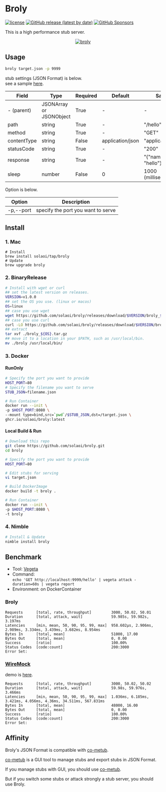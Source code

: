 # Broly

[![license](https://img.shields.io/github/license/solaoi/broly)](https://github.com/solaoi/broly/blob/main/LICENSE)
[![GitHub release (latest by date)](https://img.shields.io/github/v/release/solaoi/broly)](https://github.com/solaoi/broly/releases)
[![GitHub Sponsors](https://img.shields.io/github/sponsors/solaoi?color=db61a2)](https://github.com/sponsors/solaoi)

This is a high performance stub server.

<div align="center">
  <a href="https://github.com/solaoi/broly">
    <img alt="broly" src="https://user-images.githubusercontent.com/46414076/180388418-fa1beef3-251e-4803-8342-ab22867c63c2.png">
  </a>
</div>

## Usage

```sh
broly target.json -p 9999
```

stub settings (JSON Format) is below.   
see a sample [here](https://raw.githubusercontent.com/solaoi/broly/main/target.json).

| Field       | Type                    | Required | Default          | Sample                  |
| ----------- | ----------------------- | -------- | ---------------- | ----------------------- |
| - (parent)  | JSONArray or JSONObject | True     | -                | -                       |
| path        | string                  | True     | -                | "/hello"                |
| method      | string                  | True     | -                | "GET"                   |
| contentType | string                  | False    | application/json | "application/json"      |
| statusCode  | string                  | True     | -                | "200"                   |
| response    | string                  | True     | -                | "{\"name\": \"hello\"}" |
| sleep       | number                  | False    | 0                | 1000 (milliseconds)     |

Option is below.

| Option    | Description                        |
| --------- | ---------------------------------- |
| -p,--port | specify the port you want to serve |

## Install

### 1. Mac

```
# Install
brew install solaoi/tap/broly
# Update
brew upgrade broly
```

### 2. BinaryRelease

```sh
# Install with wget or curl
## set the latest version on releases.
VERSION=v1.0.0
## set the OS you use. (linux or macos)
OS=linux
## case you use wget
wget https://github.com/solaoi/broly/releases/download/$VERSION/broly_${OS}.tar.gz
## case you use curl
curl -LO https://github.com/solaoi/broly/releases/download/$VERSION/broly_${OS}.tar.gz
## extract
tar xvf ./broly_${OS}.tar.gz
## move it to a location in your $PATH, such as /usr/local/bin.
mv ./broly /usr/local/bin/
```

### 3. Docker

#### RunOnly

```sh
# Specify the port you want to provide
HOST_PORT=80
# Specify the filename you want to serve
STUB_JSON=filename.json

# Run Container
docker run --init \
-p $HOST_PORT:8080 \
--mount type=bind,src=`pwd`/$STUB_JSON,dst=/target.json \
ghcr.io/solaoi/broly:latest
```

#### Local Build & Run

```sh
# Download this repo
git clone https://github.com/solaoi/broly.git
cd broly

# Specify the port you want to provide
HOST_PORT=80

# Edit stubs for serving
vi target.json

# Build DockerImage
docker build -t broly .

# Run Container
docker run --init \
-p $HOST_PORT:8080 \
-t broly
```

### 4. Nimble

```sh
# Install & Update
nimble install broly
```

## Benchmark

- Tool: [Vegeta](https://github.com/tsenart/vegeta)
- Command:   
```echo 'GET http://localhost:9999/hello' | vegeta attack -duration=60s | vegeta report```
- Environment: on DockerContainer

### Broly

```
Requests      [total, rate, throughput]         3000, 50.02, 50.01
Duration      [total, attack, wait]             59.985s, 59.982s, 3.197ms
Latencies     [min, mean, 50, 90, 95, 99, max]  958.602µs, 2.906ms, 2.989ms, 3.334ms, 3.439ms, 3.682ms, 8.954ms
Bytes In      [total, mean]                     51000, 17.00
Bytes Out     [total, mean]                     0, 0.00
Success       [ratio]                           100.00%
Status Codes  [code:count]                      200:3000  
Error Set:
```

### [WireMock](https://wiremock.org/)

demo is [here](https://github.com/solaoi/broly-wiremock-demo).

```
Requests      [total, rate, throughput]         3000, 50.02, 50.02
Duration      [total, attack, wait]             59.98s, 59.976s, 3.466ms
Latencies     [min, mean, 50, 90, 95, 99, max]  1.036ms, 6.185ms, 3.421ms, 4.056ms, 4.36ms, 34.511ms, 567.831ms
Bytes In      [total, mean]                     48000, 16.00
Bytes Out     [total, mean]                     0, 0.00
Success       [ratio]                           100.00%
Status Codes  [code:count]                      200:3000  
Error Set:
```

## Affinity

Broly's JSON Format is compatible with [co-metub](https://github.com/solaoi/co-metub).

[co-metub](https://github.com/solaoi/co-metub) is a GUI tool to manage stubs and export stubs in JSON Format.

If you manage stubs with GUI, you should use [co-metub](https://github.com/solaoi/co-metub).

But if you switch some stubs or attack strongly a stub server, you should use Broly.
